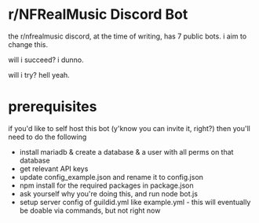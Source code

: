 # r/NFRealMusic Discord Bot

the r/nfrealmusic discord, at the time of writing, has 7 public bots. i aim to change this.

will i succeed? i dunno.

will i try? hell yeah.

# prerequisites

if you'd like to self host this bot (y'know you can invite it, right?) then you'll need to do the following

- install mariadb & create a database & a user with all perms on that database
- get relevant API keys
- update config_example.json and rename it to config.json
- npm install for the required packages in package.json
- ask yourself why you're doing this, and run node bot.js
- setup server config of guildid.yml like example.yml - this will eventually be doable via commands, but not right now
